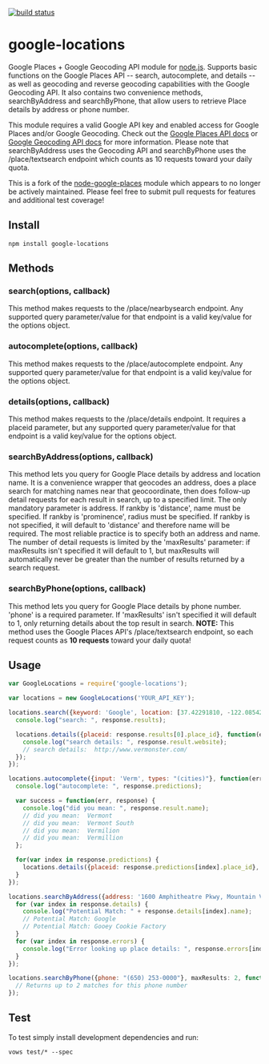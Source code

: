 [![build status](https://secure.travis-ci.org/eastbayjake/google-locations.png)](http://travis-ci.org/eastbayjake/google-locations)
# google-locations

Google Places + Google Geocoding API module for [node.js](http://nodejs.org). Supports basic functions on the Google Places API -- search, autocomplete, and details -- as well as geocoding and reverse geocoding capabilities with the Google Geocoding API. It also contains two convenience methods, searchByAddress and searchByPhone, that allow users to retrieve Place details by address or phone number.

This module requires a valid Google API key and enabled access for Google Places and/or Google Geocoding. Check out the [Google Places API docs](http://code.google.com/apis/maps/documentation/places/) or [Google Geocoding API docs](http://code.google.com/apis/maps/documentation/geocode/) for more information. Please note that searchByAddress uses the Geocoding API and searchByPhone uses the /place/textsearch endpoint which counts as 10 requests toward your daily quota.

This is a fork of the [node-google-places](https://www.npmjs.org/package/google-places) module which appears to no longer be actively maintained. Please feel free to submit pull requests for features and additional test coverage!

## Install

```
npm install google-locations
```

## Methods

### search(options, callback)
This method makes requests to the /place/nearbysearch endpoint. Any supported query parameter/value for that endpoint is a valid key/value for the options object.

### autocomplete(options, callback)
This method makes requests to the /place/autocomplete endpoint. Any supported query parameter/value for that endpoint is a valid key/value for the options object.

### details(options, callback)
This method makes requests to the /place/details endpoint. It requires a placeid parameter, but any supported query parameter/value for that endpoint is a valid key/value for the options object.

### searchByAddress(options, callback)
This method lets you query for Google Place details by address and location name. It is a convenience wrapper that geocodes an address, does a place search for matching names near that geocoordinate, then does follow-up detail requests for each result in search, up to a specified limit. The only mandatory parameter is address. If rankby is 'distance', name must be specified. If rankby is 'prominence', radius must be specified. If rankby is not specified, it will default to 'distance' and therefore name will be required. The most reliable practice is to specify both an address and name. The number of detail requests is limited by the 'maxResults' parameter: if maxResults isn't specified it will default to 1, but maxResults will automatically never be greater than the number of results returned by a search request.

### searchByPhone(options, callback)
This method lets you query for Google Place details by phone number. 'phone' is a required parameter. If 'maxResults' isn't specified it will default to 1, only returning details about the top result in search. **NOTE:** This method uses the Google Places API's /place/textsearch endpoint, so each request counts as **10 requests** toward your daily quota!

## Usage
```js
var GoogleLocations = require('google-locations');

var locations = new GoogleLocations('YOUR_API_KEY');

locations.search({keyword: 'Google', location: [37.42291810, -122.08542120]}, function(err, response) {
  console.log("search: ", response.results);

  locations.details({placeid: response.results[0].place_id}, function(err, response) {
    console.log("search details: ", response.result.website);
    // search details:  http://www.vermonster.com/
  });
});

locations.autocomplete({input: 'Verm', types: "(cities)"}, function(err, response) {
  console.log("autocomplete: ", response.predictions);

  var success = function(err, response) {
    console.log("did you mean: ", response.result.name);
    // did you mean:  Vermont
    // did you mean:  Vermont South
    // did you mean:  Vermilion
    // did you mean:  Vermillion
  };

  for(var index in response.predictions) {
    locations.details({placeid: response.predictions[index].place_id}, success);
  }
});

locations.searchByAddress({address: '1600 Amphitheatre Pkwy, Mountain View, CA', name: 'Goo', maxResults: 2, rankby: "prominence", radius: 5000}, function(err, response){
  for (var index in response.details) {
    console.log("Potential Match: " + response.details[index].name);
    // Potential Match: Google
    // Potential Match: Gooey Cookie Factory
  }
  for (var index in response.errors) {
    console.log("Error looking up place details: ", response.errors[index]);
  }
});

locations.searchByPhone({phone: "(650) 253-0000"}, maxResults: 2, function(err, response){
  // Returns up to 2 matches for this phone number
});
```

## Test

To test simply install development dependencies and run:

```vows test/* --spec```
